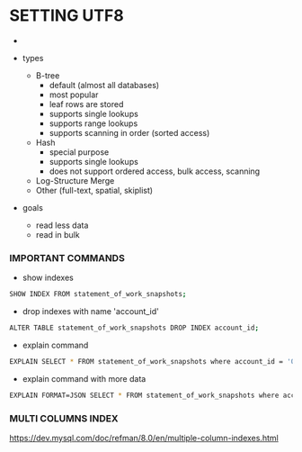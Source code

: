 # SETTING UTF8 #
* 
* types
    * B-tree 
        * default (almost all databases)
        * most popular
        * leaf rows are stored 
        * supports single lookups
        * supports range lookups
        * supports scanning in order (sorted access)
    * Hash
        * special purpose
        * supports single lookups
        * does not support ordered access, bulk access, scanning
    * Log-Structure Merge
    * Other (full-text, spatial, skiplist)
 

* goals
    * read less data
    * read in bulk
    
### IMPORTANT COMMANDS ###
* show indexes
```bash
SHOW INDEX FROM statement_of_work_snapshots;
```

* drop indexes with name 'account_id'
```bash
ALTER TABLE statement_of_work_snapshots DROP INDEX account_id;
```

* explain command
```bash
EXPLAIN SELECT * FROM statement_of_work_snapshots where account_id = '0000000001';
```

* explain command with more data 
```bash
EXPLAIN FORMAT=JSON SELECT * FROM statement_of_work_snapshots where account_id = '0000000001';
```

### MULTI COLUMNS INDEX ###
https://dev.mysql.com/doc/refman/8.0/en/multiple-column-indexes.html    